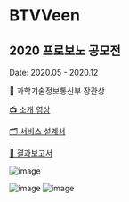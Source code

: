# BTVVeen
## 2020 프로보노 공모전

Date: 2020.05 - 2020.12

🏅 과학기술정보통신부 장관상

[📺 소개 영상](https://www.youtube.com/watch?v=kt_iojqE_2Y)

[🗂️ 서비스 설계서](https://www.hanium.or.kr/html/skin/doc.html?fn=20200805095343774.pptx&rs=/html/synap/#)

[📔 결과보고서](https://www.hanium.or.kr/html/skin/doc.html?fn=20201125102433634.hwp&rs=/html/synap/)


![image](https://www.notion.so/image/https%3A%2F%2Fs3-us-west-2.amazonaws.com%2Fsecure.notion-static.com%2F1fe5d88d-e904-4068-a5e4-c87c95c6e3fe%2F112314.png?table=block&id=a524e50b-8918-4d0d-ab4f-45cac42d731b&spaceId=96cdd806-b770-47d3-b117-fc208d59c59b&width=2000&userId=8723d5b4-1401-4d3e-aba4-09fe3e222ee3&cache=v2)

![image](https://github.com/SoominRyu/BTVVeen/assets/68692949/4867696a-a0a4-48e9-ad21-a779aa183718)
![image](https://github.com/SoominRyu/BTVVeen/assets/68692949/7cd820fe-2c85-4cd0-87cc-9c52c9615f24)
